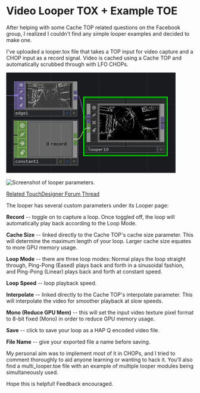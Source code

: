 # Video Looper TOX + Example TOE

After helping with some Cache TOP related questions on the Facebook group, I realized I couldn't find any simple looper examples and decided to make one.

I've uploaded a looper.tox file that takes a TOP input for video capture and a CHOP input as a record signal. Video is cached using a Cache TOP and automatically scrubbed through with LFO CHOPs.

![Screenshot of looper in network editor.](data/looper_scrn.PNG)

![Screenshot of looper parameters.](parameter_scrn.PNG)

[Related TouchDesigner Forum Thread](http://derivative.ca/Forum/viewtopic.php?f=22&t=10207&hilit=video+looper)

The looper has several custom parameters under its Looper page:

**Record** -- toggle on to capture a loop. Once toggled off, the loop will automatically play back according to the Loop Mode.

**Cache Size** -- linked directly to the Cache TOP's cache size parameter. This will determine the maximum length of your loop. Larger cache size equates to more GPU memory usage.

**Loop Mode** -- there are three loop modes: Normal plays the loop straight through, Ping-Pong (Eased) plays back and forth in a sinusoidal fashion, and Ping-Pong (Linear) plays back and forth at constant speed.

**Loop Speed** -- loop playback speed.

**Interpolate** -- linked directly to the Cache TOP's interpolate parameter. This will interpolate the video for smoother playback at slow speeds.

**Mono (Reduce GPU Mem)** -- this will set the input video texture pixel format to 8-bit fixed (Mono) in order to reduce GPU memory usage.

**Save** -- click to save your loop as a HAP Q encoded video file.

**File Name** -- give your exported file a name before saving.


My personal aim was to implement most of it in CHOPs, and I tried to comment thoroughly to aid anyone learning or wanting to hack it. You'll also find a multi_looper.toe file with an example of multiple looper modules being simultaneously used.

Hope this is helpful! Feedback encouraged.
